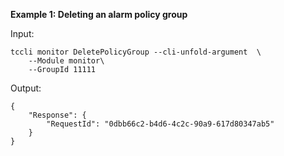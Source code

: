 **Example 1: Deleting an alarm policy group**



Input: 

```
tccli monitor DeletePolicyGroup --cli-unfold-argument  \
    --Module monitor\
    --GroupId 11111
```

Output: 
```
{
    "Response": {
        "RequestId": "0dbb66c2-b4d6-4c2c-90a9-617d80347ab5"
    }
}
```

